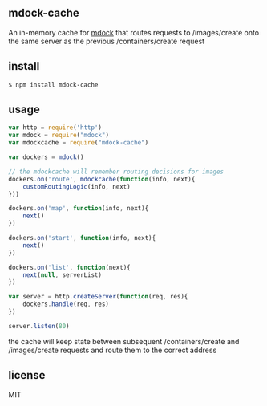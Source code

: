 ## mdock-cache

An in-memory cache for [mdock](https://github.com/binocarlos/mdock.git) that routes requests to /images/create onto the same server as the previous /containers/create request

## install

```
$ npm install mdock-cache
```

## usage

```js
var http = require('http')
var mdock = require("mdock")
var mdockcache = require("mdock-cache")

var dockers = mdock()

// the mdockcache will remember routing decisions for images
dockers.on('route', mdockcache(function(info, next){
	customRoutingLogic(info, next)
}))

dockers.on('map', function(info, next){
	next()
})

dockers.on('start', function(info, next){
	next()
})

dockers.on('list', function(next){
	next(null, serverList)
})

var server = http.createServer(function(req, res){
	dockers.handle(req, res)
})

server.listen(80)
```

the cache will keep state between subsequent /containers/create and /images/create requests and route them to the correct address

## license

MIT